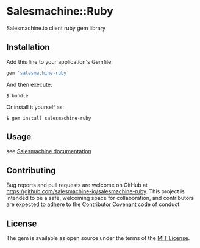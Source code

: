 # Salesmachine::Ruby

Salesmachine.io client ruby gem library

## Installation

Add this line to your application's Gemfile:

```ruby
gem 'salesmachine-ruby'
```

And then execute:

    $ bundle

Or install it yourself as:

    $ gem install salesmachine-ruby

## Usage

see [Salesmachine documentation](http://doc.salesmachine.io/docs/authentification)

## Contributing

Bug reports and pull requests are welcome on GitHub at https://github.com/salesmachine-io/salesmachine-ruby. This project is intended to be a safe, welcoming space for collaboration, and contributors are expected to adhere to the [Contributor Covenant](contributor-covenant.org) code of conduct.


## License

The gem is available as open source under the terms of the [MIT License](http://opensource.org/licenses/MIT).
